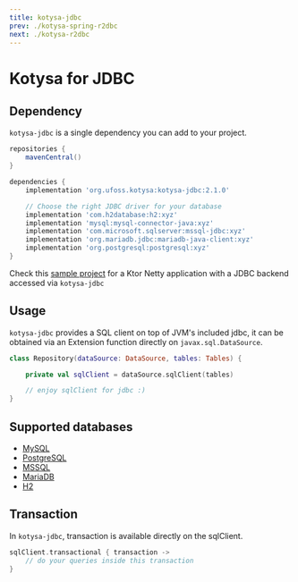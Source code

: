 ```yaml
---
title: kotysa-jdbc
prev: ./kotysa-spring-r2dbc
next: ./kotysa-r2dbc
---
```


# Kotysa for JDBC

## Dependency

`kotysa-jdbc` is a single dependency you can add to your project.

```groovy
repositories {
    mavenCentral()
}

dependencies {
    implementation 'org.ufoss.kotysa:kotysa-jdbc:2.1.0'

    // Choose the right JDBC driver for your database
    implementation 'com.h2database:h2:xyz'
    implementation 'mysql:mysql-connector-java:xyz'
    implementation 'com.microsoft.sqlserver:mssql-jdbc:xyz'
    implementation 'org.mariadb.jdbc:mariadb-java-client:xyz'
    implementation 'org.postgresql:postgresql:xyz'
}
```

Check this [sample project](https://github.com/ufoss-org/kotysa/tree/master/samples/kotysa-ktor-jdbc) for a Ktor Netty
application with a JDBC backend accessed via `kotysa-jdbc`

## Usage

`kotysa-jdbc` provides a SQL client on top of JVM's included jdbc, 
it can be obtained via an Extension function directly on ```javax.sql.DataSource```.

```kotlin
class Repository(dataSource: DataSource, tables: Tables) {

	private val sqlClient = dataSource.sqlClient(tables)

	// enjoy sqlClient for jdbc :)
}
```

## Supported databases

* [MySQL](table-mapping.html#mysql)
* [PostgreSQL](table-mapping.html#postgresql)
* [MSSQL](table-mapping.html#mssql)
* [MariaDB](table-mapping.html#mariadb)
* [H2](table-mapping.html#h2)

## Transaction

In `kotysa-jdbc`, transaction is available directly on the sqlClient.

```kotlin
sqlClient.transactional { transaction ->
    // do your queries inside this transaction
}
```
